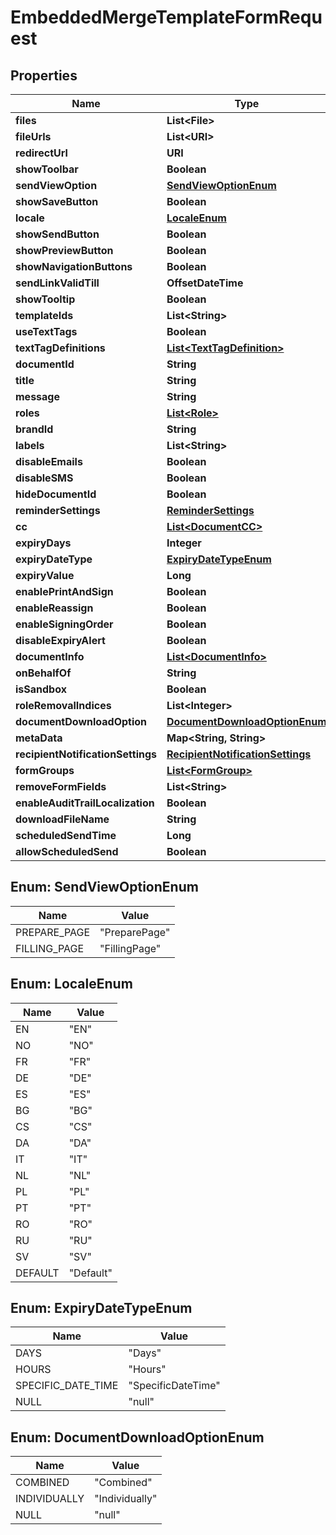

# EmbeddedMergeTemplateFormRequest


## Properties

| Name | Type | Description | Notes |
|------------ | ------------- | ------------- | -------------|
|**files** | **List&lt;File&gt;** |  |  [optional] |
|**fileUrls** | **List&lt;URI&gt;** |  |  [optional] |
|**redirectUrl** | **URI** |  |  [optional] |
|**showToolbar** | **Boolean** |  |  [optional] |
|**sendViewOption** | [**SendViewOptionEnum**](#SendViewOptionEnum) |  |  [optional] |
|**showSaveButton** | **Boolean** |  |  [optional] |
|**locale** | [**LocaleEnum**](#LocaleEnum) |  |  [optional] |
|**showSendButton** | **Boolean** |  |  [optional] |
|**showPreviewButton** | **Boolean** |  |  [optional] |
|**showNavigationButtons** | **Boolean** |  |  [optional] |
|**sendLinkValidTill** | **OffsetDateTime** |  |  [optional] |
|**showTooltip** | **Boolean** |  |  [optional] |
|**templateIds** | **List&lt;String&gt;** |  |  [optional] |
|**useTextTags** | **Boolean** |  |  [optional] |
|**textTagDefinitions** | [**List&lt;TextTagDefinition&gt;**](TextTagDefinition.md) |  |  [optional] |
|**documentId** | **String** |  |  [optional] |
|**title** | **String** |  |  [optional] |
|**message** | **String** |  |  [optional] |
|**roles** | [**List&lt;Role&gt;**](Role.md) |  |  [optional] |
|**brandId** | **String** |  |  [optional] |
|**labels** | **List&lt;String&gt;** |  |  [optional] |
|**disableEmails** | **Boolean** |  |  [optional] |
|**disableSMS** | **Boolean** |  |  [optional] |
|**hideDocumentId** | **Boolean** |  |  [optional] |
|**reminderSettings** | [**ReminderSettings**](ReminderSettings.md) |  |  [optional] |
|**cc** | [**List&lt;DocumentCC&gt;**](DocumentCC.md) |  |  [optional] |
|**expiryDays** | **Integer** |  |  [optional] |
|**expiryDateType** | [**ExpiryDateTypeEnum**](#ExpiryDateTypeEnum) |  |  [optional] |
|**expiryValue** | **Long** |  |  [optional] |
|**enablePrintAndSign** | **Boolean** |  |  [optional] |
|**enableReassign** | **Boolean** |  |  [optional] |
|**enableSigningOrder** | **Boolean** |  |  [optional] |
|**disableExpiryAlert** | **Boolean** |  |  [optional] |
|**documentInfo** | [**List&lt;DocumentInfo&gt;**](DocumentInfo.md) |  |  [optional] |
|**onBehalfOf** | **String** |  |  [optional] |
|**isSandbox** | **Boolean** |  |  [optional] |
|**roleRemovalIndices** | **List&lt;Integer&gt;** |  |  [optional] |
|**documentDownloadOption** | [**DocumentDownloadOptionEnum**](#DocumentDownloadOptionEnum) |  |  [optional] |
|**metaData** | **Map&lt;String, String&gt;** |  |  [optional] |
|**recipientNotificationSettings** | [**RecipientNotificationSettings**](RecipientNotificationSettings.md) |  |  [optional] |
|**formGroups** | [**List&lt;FormGroup&gt;**](FormGroup.md) |  |  [optional] |
|**removeFormFields** | **List&lt;String&gt;** |  |  [optional] |
|**enableAuditTrailLocalization** | **Boolean** |  |  [optional] |
|**downloadFileName** | **String** |  |  [optional] |
|**scheduledSendTime** | **Long** |  |  [optional] |
|**allowScheduledSend** | **Boolean** |  |  [optional] |



## Enum: SendViewOptionEnum

| Name | Value |
|---- | -----|
| PREPARE_PAGE | &quot;PreparePage&quot; |
| FILLING_PAGE | &quot;FillingPage&quot; |



## Enum: LocaleEnum

| Name | Value |
|---- | -----|
| EN | &quot;EN&quot; |
| NO | &quot;NO&quot; |
| FR | &quot;FR&quot; |
| DE | &quot;DE&quot; |
| ES | &quot;ES&quot; |
| BG | &quot;BG&quot; |
| CS | &quot;CS&quot; |
| DA | &quot;DA&quot; |
| IT | &quot;IT&quot; |
| NL | &quot;NL&quot; |
| PL | &quot;PL&quot; |
| PT | &quot;PT&quot; |
| RO | &quot;RO&quot; |
| RU | &quot;RU&quot; |
| SV | &quot;SV&quot; |
| DEFAULT | &quot;Default&quot; |



## Enum: ExpiryDateTypeEnum

| Name | Value |
|---- | -----|
| DAYS | &quot;Days&quot; |
| HOURS | &quot;Hours&quot; |
| SPECIFIC_DATE_TIME | &quot;SpecificDateTime&quot; |
| NULL | &quot;null&quot; |



## Enum: DocumentDownloadOptionEnum

| Name | Value |
|---- | -----|
| COMBINED | &quot;Combined&quot; |
| INDIVIDUALLY | &quot;Individually&quot; |
| NULL | &quot;null&quot; |



